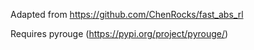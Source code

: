 Adapted from https://github.com/ChenRocks/fast_abs_rl

Requires pyrouge (https://pypi.org/project/pyrouge/)
